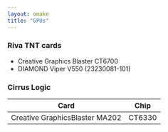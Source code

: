 ```yaml
---
layout: omake
title: "GPUs"
---
```


### Riva TNT cards

* Creative Graphics Blaster CT6700 
* DIAMOND Viper V550 (23230081-101)


### Cirrus Logic

Card                           | Chip
-------------------------------|--------
Creative GraphicsBlaster MA202 | CT6330
